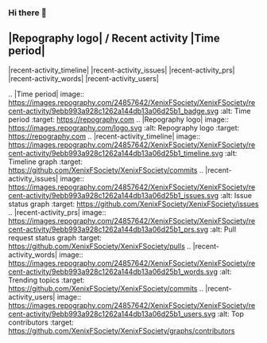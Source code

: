 ### Hi there 👋


|Repography logo| / Recent activity |Time period|
-----
|recent-activity_timeline| |recent-activity_issues| |recent-activity_prs| |recent-activity_words| |recent-activity_users| 

.. |Time period| image:: https://images.repography.com/24857642/XenixFSociety/XenixFSociety/recent-activity/9ebb993a928c1262a144db13a06d25b1_badge.svg
   :alt: Time period
   :target: https://repography.com
.. |Repography logo| image:: https://images.repography.com/logo.svg
   :alt: Repography logo
   :target: https://repography.com
.. |recent-activity_timeline| image:: https://images.repography.com/24857642/XenixFSociety/XenixFSociety/recent-activity/9ebb993a928c1262a144db13a06d25b1_timeline.svg
   :alt: Timeline graph
   :target: https://github.com/XenixFSociety/XenixFSociety/commits
.. |recent-activity_issues| image:: https://images.repography.com/24857642/XenixFSociety/XenixFSociety/recent-activity/9ebb993a928c1262a144db13a06d25b1_issues.svg
   :alt: Issue status graph
   :target: https://github.com/XenixFSociety/XenixFSociety/issues
.. |recent-activity_prs| image:: https://images.repography.com/24857642/XenixFSociety/XenixFSociety/recent-activity/9ebb993a928c1262a144db13a06d25b1_prs.svg
   :alt: Pull request status graph
   :target: https://github.com/XenixFSociety/XenixFSociety/pulls
.. |recent-activity_words| image:: https://images.repography.com/24857642/XenixFSociety/XenixFSociety/recent-activity/9ebb993a928c1262a144db13a06d25b1_words.svg
   :alt: Trending topics
   :target: https://github.com/XenixFSociety/XenixFSociety/commits
.. |recent-activity_users| image:: https://images.repography.com/24857642/XenixFSociety/XenixFSociety/recent-activity/9ebb993a928c1262a144db13a06d25b1_users.svg
   :alt: Top contributors
   :target: https://github.com/XenixFSociety/XenixFSociety/graphs/contributors

